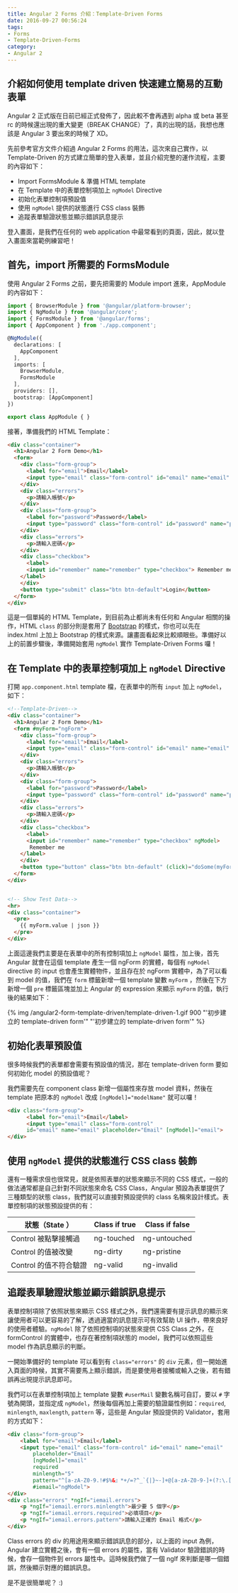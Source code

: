 ```yaml
---
title: Angular 2 Forms 介紹：Template-Driven Forms
date: 2016-09-27 00:56:24
tags:
- Forms
- Template-Driven-Forms
category:
- Angular 2
---
```


## 介紹如何使用 template driven 快速建立簡易的互動表單

Angular 2 正式版在日前已經正式發佈了，因此較不會再遇到 alpha 或 beta 甚至 rc 的時候還出現的重大變更（BREAK CHANGE）了，真的出現的話，我想也應該是 Angular 3 要出來的時候了 XD。

先前參考官方文件介紹過 Angular 2 Forms 的用法，這次來自己實作，以 Template-Driven 的方式建立簡單的登入表單，並且介紹完整的運作流程，主要的內容如下：

- Import FormsModule & 準備 HTML template
- 在 Template 中的表單控制項加上 `ngModel` Directive 
- 初始化表單控制項預設值
- 使用 `ngModel` 提供的狀態進行 CSS class 裝飾
- 追蹤表單驗證狀態並顯示錯誤訊息提示

登入畫面，是我們在任何的 web application 中最常看到的頁面，因此，就以登入畫面來當範例練習吧！

<!-- more -->

## 首先，import 所需要的 FormsModule

使用 Angular 2 Forms 之前，要先把需要的 Module import 進來，AppModule 的內容如下：

``` typescript app.module.ts
import { BrowserModule } from '@angular/platform-browser';
import { NgModule } from '@angular/core';
import { FormsModule } from '@angular/forms';
import { AppComponent } from './app.component';

@NgModule({
  declarations: [
    AppComponent
  ],
  imports: [
    BrowserModule,
    FormsModule
  ],
  providers: [],
  bootstrap: [AppComponent]
})

export class AppModule { }
```

接著，準備我們的 HTML Template：

``` html app.component.html
<div class="container">
  <h1>Angular 2 Form Demo</h1>
  <form>
    <div class="form-group">
      <label for="email">Email</label>
      <input type="email" class="form-control" id="email" name="email" placeholder="Email">
    </div>
    <div class="errors">
      <p>請輸入帳號</p>
    </div>
    <div class="form-group">
      <label for="password">Password</label>
      <input type="password" class="form-control" id="password" name="password" placeholder="Password">
    </div>
    <div class="errors">
      <p>請輸入密碼</p>
    </div>
    <div class="checkbox">
      <label>
      <input id="remember" name="remember" type="checkbox"> Remember me
    </label>
    </div>
    <button type="submit" class="btn btn-default">Login</button>
  </form>
</div>
```

這是一個單純的 HTML Template，到目前為止都尚未有任何和 Angular 相關的操作，HTML `class` 的部分則是套用了 [Bootstrap](http://getbootstrap.com/) 的樣式，你也可以先在 index.html 上加上 Bootstrap 的樣式來源。讓畫面看起來比較順眼些。準備好以上的前置步驟後，準備開始套用 `ngModel` 實作 Template-Driven Forms 囉！

## 在 Template 中的表單控制項加上 `ngModel` Directive

打開 `app.component.html` template 檔，在表單中的所有 `input` 加上 `ngModel`，如下：

``` html app.component.html
<!--Template-Driven-->
<div class="container">
  <h1>Angular 2 Form Demo</h1>
  <form #myForm="ngForm">
    <div class="form-group">
      <label for="email">Email</label>
      <input type="email" class="form-control" id="email" name="email" placeholder="Email" ngModel>
    </div>
    <div class="errors">
      <p>請輸入帳號</p>
    </div>
    <div class="form-group">
      <label for="password">Password</label>
      <input type="password" class="form-control" id="password" name="password" placeholder="Password" ngModel>
    </div>
    <div class="errors">
      <p>請輸入密碼</p>
    </div>
    <div class="checkbox">
      <label>
      <input id="remember" name="remember" type="checkbox" ngModel>
       Remember me
    </label>
    </div>
    <button type="button" class="btn btn-default" (click)="doSome(myForm)">Login</button>
  </form>
</div>


<!-- Show Test Data-->
<hr>
<div class="container">
  <pre>
    {{ myForm.value | json }}
  </pre>
</div>

```

上面這邊我們主要是在表單中的所有控制項加上 `ngModel` 屬性，加上後，首先 Angular 就會在這個 template 產生一個 ngForm 的實體，每個有 `ngModel` directive 的 input 也會產生實體物件，並且存在於 ngForm 實體中，為了可以看到 model 的值，我們在 `form` 標籤新增一個 template 變數 `myForm` ，然後在下方新增一個 `pre` 標籤區塊並加上 Angular 的 expression 來顯示 `myForm` 的值，執行後的結果如下：

{% img /angular2-form-template-driven/template-driven-1.gif 900 "'初步建立的 template-driven form'" "'初步建立的 template-driven form'" %}

## 初始化表單預設值

很多時候我們的表單都會需要有預設值的情況，那在 template-driven form 要如何初始化 model 的預設值呢？

我們需要先在 component class 新增一個屬性來存放 model 資料，然後在 template 把原本的 `ngModel` 改成 `[ngModel]="modelName"` 就可以囉！

``` html app.component.html partial code
<div class="form-group">
      <label for="email">Email</label>
      <input type="email" class="form-control" 
      id="email" name="email" placeholder="Email" [ngModel]="email">
</div>
```



## 使用 `ngModel` 提供的狀態進行 CSS class 裝飾

還有一種需求佷也很常見，就是依照表單的狀態來顯示不同的 CSS 樣式，一般的做法通常都是自己針對不同狀態來命名 CSS Class，Angular 預設為表單提供了三種類型的狀態 class，我們就可以直接對預設提供的 class 名稱來設計樣式。表單控制項的狀態預設提供的有：

| 狀態（State  ）      | Class if true | Class if false |
| ---------------- | ------------- | -------------- |
| Control  被點擊接觸過  | ng-touched    | ng-untouched   |
| Control  的值被改變   | ng-dirty      | ng-pristine    |
| Control  的值不符合驗證 | ng-valid      | ng-invalid     |



## 追蹤表單驗證狀態並顯示錯誤訊息提示

表單控制項除了依照狀態來顯示 CSS 樣式之外，我們還需要有提示訊息的顯示來讓使用者可以更容易的了解，透過適當的訊息提示可有效幫助 UI 操作，帶來良好的使用者體驗。`ngModel` 除了依照控制項的狀態來提供 CSS Class 之外，在 formControl 的實體中，也存在著控制項狀態的 model，我們可以依照這些 model 作為訊息顯示的判斷。

一開始準備好的 template 可以看到有 `class="errors"` 的 `div` 元素，但一開始進入頁面的時候，其實不需要馬上顯示錯誤，而是要使用者接觸或輸入之後，若有錯誤再出現提示訊息即可。

我們可以在表單控制項加上 template 變數 `#userMail` 變數名稱可自訂，要以 `#` 字號為開頭，並指定成 `ngModel`，然後每個再加上需要的驗證屬性例如：`required`, `minlength`, `maxlength`, `pattern` 等，這些是 Angular 預設提供的 Validator，套用的方式如下：

``` html app.component.html partial
<div class="form-group">
    <label for="email">Email</label>
    <input type="email" class="form-control" id="email" name="email" 
        placeholder="Email"
        [ngModel]="email"
        required
        minlength="5"
        pattern="^[a-zA-Z0-9.!#$%&』*+/=?^_`{|}~-]+@[a-zA-Z0-9-]+(?:\.[a-zA-Z0-9-]+)*$"
        #iemail="ngModel">
</div>
<div class="errors" *ngIf="iemail.errors">
	<p *ngIf="iemail.errors.minlength">最少要 5 個字</p>
	<p *ngIf="iemail.errors.required">必填項目</p>
	<p *ngIf="iemail.errors.pattern">請輸入正確的 Email 格式</p>
</div>
```

Class errors 的 div 的用途用來顯示錯誤訊息的部分，以上面的 input 為例，Angular 建立實體之後，會有一個 errors 的屬性，當有 Validator 驗證錯誤的時候，會存一個物件到 errors 屬性中。這時候我們做了一個 ngIf 來判斷是哪一個錯誤，然後顯示對應的錯誤訊息。

是不是很簡單呢？ :)



